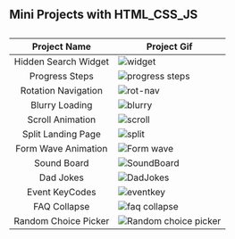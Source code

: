 <h2>Mini Projects with HTML_CSS_JS<h2>
  
  

  
| Project Name  | Project Gif   |
|  :---:   | ------------- |
| Hidden Search Widget |![widget](https://user-images.githubusercontent.com/96315482/210276503-2b90c3d8-cd37-45ea-b159-752c586e0776.gif) |
| Progress Steps  |![progress steps](https://user-images.githubusercontent.com/96315482/210276586-f28b4bac-4c4e-41e2-8b83-856132078128.gif) |
| Rotation Navigation  |![rot-nav](https://user-images.githubusercontent.com/96315482/210276635-7c90868c-51f2-4498-a5c7-1fe5ffc441ec.gif)|
| Blurry Loading |![blurry](https://user-images.githubusercontent.com/96315482/210849121-72c1fbf7-9fd1-47db-ab00-366ecf1956ae.gif)|
| Scroll Animation |![scroll](https://user-images.githubusercontent.com/96315482/210859493-1ba3fe66-1511-4b24-a009-1f38fb023ee4.gif)|
| Split Landing Page |![split](https://user-images.githubusercontent.com/96315482/210875153-8a680e2f-aa67-45ae-bc45-6f043b23fd01.gif)|
| Form Wave Animation |![Form wave](https://user-images.githubusercontent.com/96315482/212137994-d13e971e-8aea-45e1-9cc5-f716dce425eb.gif)|
| Sound Board |![SoundBoard](https://user-images.githubusercontent.com/96315482/212144697-43923519-1f34-4269-9796-48c9a981ad35.gif)|
| Dad Jokes |![DadJokes](https://user-images.githubusercontent.com/96315482/217339412-2a50aaa4-81a8-4750-bc97-8be11ecffe47.gif)|
| Event KeyCodes |![eventkey](https://user-images.githubusercontent.com/96315482/217338704-a3ef4ecf-7b91-47c4-bbc3-9c50d0aa2edd.gif)|
| FAQ Collapse |![faq collapse](https://user-images.githubusercontent.com/96315482/218548659-870b0791-81be-4f9d-bc09-b5ca55470089.gif)|
| Random Choice Picker |![Random choice picker](https://user-images.githubusercontent.com/96315482/224492623-80e1b99c-fc0e-48a1-895b-b1b4815f7ebc.gif)|
